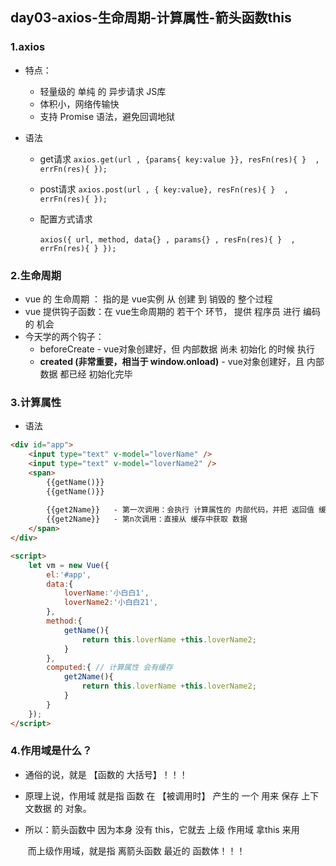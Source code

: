 ## day03-axios-生命周期-计算属性-箭头函数this

### 1.axios

+ 特点：
  + 轻量级的 单纯 的 异步请求 JS库
  + 体积小，网络传输快
  + 支持 Promise 语法，避免回调地狱

+ 语法

  + get请求 `axios.get(url , {params{ key:value }}, resFn(res){ }  ,  errFn(res){ });`

  + post请求 `axios.post(url , { key:value}, resFn(res){ }  ,  errFn(res){ });`

  + 配置方式请求

    ​	 `axios({ url, method, data{} , params{} , resFn(res){ }  ,  errFn(res){ } });`

### 2.生命周期

+ vue 的 生命周期 ： 指的是 vue实例 从 创建 到 销毁的 整个过程
+ vue 提供钩子函数：在 vue生命周期的 若干个 环节， 提供 程序员 进行 编码 的 机会
+ 今天学的两个钩子：
  + beforeCreate - vue对象创建好，但 内部数据 尚未 初始化 的时候 执行
  + **created (非常重要，相当于 window.onload)**          - vue对象创建好，且 内部数据 都已经 初始化完毕



### 3.计算属性

+ 语法

```html
<div id="app">
    <input type="text" v-model="loverName" />
    <input type="text" v-model="loverName2" />
    <span>
        {{getName()}}
        {{getName()}}
        
        {{get2Name}}   - 第一次调用：会执行 计算属性的 内部代码，并把 返回值 缓存
        {{get2Name}}   - 第n次调用：直接从 缓存中获取 数据
    </span>
</div>

<script>
    let vm = new Vue({
        el:'#app',
        data:{
            loverName:'小白白1',
            loverName2:'小白白21',
        },
        method:{
            getName(){
                return this.loverName +this.loverName2;
            }
        },
        computed:{ // 计算属性 会有缓存
            get2Name(){
                return this.loverName +this.loverName2;
            }
        }
    });
</script>
```





### 4.作用域是什么？

+ 通俗的说，就是 【函数的 大括号】！！！
+ 原理上说，作用域 就是指  函数 在 【被调用时】 产生的 一个 用来 保存 上下文数据 的 对象。

+ 所以：箭头函数中 因为本身 没有 this，它就去 上级 作用域 拿this 来用

  ​             而上级作用域，就是指  离箭头函数 最近的 函数体！！！





